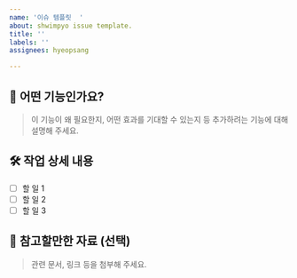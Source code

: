 ```yaml
---
name: '이슈 템플릿  '
about: shwimpyo issue template.
title: ''
labels: ''
assignees: hyeopsang

---
```


## 📌 어떤 기능인가요?

> 이 기능이 왜 필요한지, 어떤 효과를 기대할 수 있는지 등 추가하려는 기능에 대해 설명해 주세요.

## 🛠 작업 상세 내용

- [ ] 할 일 1
- [ ] 할 일 2
- [ ] 할 일 3

## 🔗 참고할만한 자료 (선택)

> 관련 문서, 링크 등을 첨부해 주세요.
